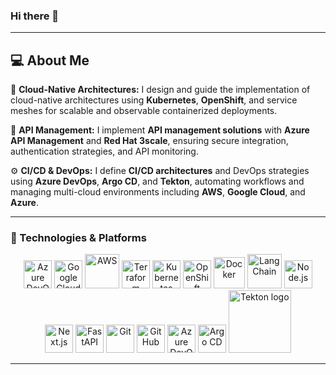 ### Hi there  👋


---

## 💻 About Me

🚀 **Cloud-Native Architectures:** I design and guide the implementation of cloud-native architectures using **Kubernetes**, **OpenShift**, and service meshes for scalable and observable containerized deployments.  

🔗 **API Management:** I implement **API management solutions** with **Azure API Management** and **Red Hat 3scale**, ensuring secure integration, authentication strategies, and API monitoring.  

⚙️ **CI/CD & DevOps:** I define **CI/CD architectures** and DevOps strategies using **Azure DevOps**, **Argo CD**, and **Tekton**, automating workflows and managing multi-cloud environments including **AWS**, **Google Cloud**, and **Azure**.

---

### 🧰 Technologies & Platforms
<p align="center">
  <!-- Azure DevOps -->
  <img src="https://cdn.jsdelivr.net/gh/devicons/devicon/icons/azure/azure-original.svg" alt="Azure DevOps" width="45" height="45"/>
  <!-- Google Cloud -->
  <img src="https://cdn.jsdelivr.net/gh/devicons/devicon/icons/googlecloud/googlecloud-original.svg" alt="Google Cloud" width="45" height="45"/>
 <!-- AWS -->
  <img src="https://skillicons.dev/icons?i=aws" alt="AWS" width="55" height="55"/>
  <!-- Terraform -->
  <img src="https://cdn.jsdelivr.net/gh/devicons/devicon/icons/terraform/terraform-original.svg" alt="Terraform" width="45" height="45"/>
  <!-- Kubernetes -->
  <img src="https://cdn.jsdelivr.net/gh/devicons/devicon/icons/kubernetes/kubernetes-plain.svg" alt="Kubernetes" width="45" height="45"/>
  <!-- OpenShift -->
  <img src="https://www.vectorlogo.zone/logos/openshift/openshift-icon.svg" alt="OpenShift" width="45" height="45"/>
  <!-- Docker -->
  <img src="https://cdn.jsdelivr.net/gh/devicons/devicon/icons/docker/docker-original.svg" alt="Docker" width="50" height="50"/>
  <!-- LangChain -->
  <img src="https://cdn.simpleicons.org/langchain/43A047" alt="LangChain" width="55" height="55"/>
  <!-- Node.js -->
  <img src="https://www.svgrepo.com/show/354119/nodejs-icon.svg" alt="Node.js" width="45" height="45"/>
  <!-- Next.js -->
  <img src="https://cdn.jsdelivr.net/gh/devicons/devicon/icons/nextjs/nextjs-original.svg" alt="Next.js" width="45" height="45"/>
  <!-- FastAPI -->
  <img src="https://cdn.jsdelivr.net/gh/devicons/devicon/icons/fastapi/fastapi-original.svg" alt="FastAPI" width="45" height="45"/>
  <!-- Git -->
  <img src="https://cdn.jsdelivr.net/gh/devicons/devicon/icons/git/git-original.svg" alt="Git" width="45" height="45"/>
  <!-- GitHub -->
  <img src="https://cdn.jsdelivr.net/gh/devicons/devicon/icons/github/github-original.svg" alt="GitHub" width="45" height="45"/>
  <!-- Azure DevOps -->
  <img src="https://cdn.jsdelivr.net/gh/devicons/devicon/icons/azuredevops/azuredevops-original.svg" alt="Azure DevOps" width="45" height="45"/>
  <!-- Argo CD -->
  <img src="https://cdn.jsdelivr.net/gh/devicons/devicon/icons/argocd/argocd-original.svg" alt="Argo CD" width="45" height="45"/>
  <!-- Tekton -->
  <img src="https://raw.githubusercontent.com/cdfoundation/artwork/main/tekton/horizontal/color/tekton-horizontal-color.svg" alt="Tekton logo" width="100"/>
</p>

---
